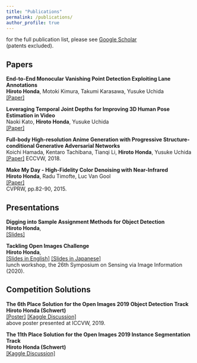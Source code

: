```yaml
---
title: "Publications"
permalink: /publications/
author_profile: true
---
```


for the full publication list, please see [Google Scholar](https://scholar.google.com/citations?user=pl6vQGUAAAAJ)  
(patents excluded).

## Papers

<b>End-to-End Monocular Vanishing Point Detection Exploiting Lane Annotations</b>  
<b>Hiroto Honda</b>, Motoki Kimura, Takumi Karasawa, Yusuke Uchida  
[[Paper]](https://arxiv.org/abs/2108.13699)

<b>Leveraging Temporal Joint Depths for Improving 3D Human Pose Estimation in Video</b>  
Naoki Kato, <b>Hiroto Honda</b>, Yusuke Uchida  
[[Paper]](https://arxiv.org/abs/2011.02172)

<b>Full-body High-resolution Anime Generation with Progressive Structure-conditional Generative Adversarial Networks</b>  
Koichi Hamada, Kentaro Tachibana, Tianqi Li, <b>Hiroto Honda</b>, Yusuke Uchida  
[[Paper]](https://arxiv.org/abs/1809.01890)
ECCVW, 2018.  

<b>Make My Day - High-Fidelity Color Denoising with Near-Infrared</b>  
<b>Hiroto Honda</b>, Radu Timofte, Luc Van Gool  
[[Paper]](http://people.ee.ethz.ch/~timofter/publications/Honda-CVPRW-2015.pdf)  
CVPRW, pp.82-90, 2015.  

## Presentations

<b>Digging into Sample Assignment Methods for Object Detection</b>  
<b>Hiroto Honda</b>,  
[[Slides]](https://speakerdeck.com/hirotohonda/digging-into-sample-assignment-methods-for-object-detection)

<b>Tackling Open Images Challenge</b>  
<b>Hiroto Honda</b>,  
[[Slides in English]](https://www.slideshare.net/HHiroto/tackling-open-images-challenge-235469464)
[[Slides in Japanese]](https://www.slideshare.net/HHiroto/open-images-235464179)  
lunch workshop, the 26th Symposium on Sensing via Image Information (2020). 

## Competition Solutions

<b>The 6th Place Solution for the Open Images 2019 Object Detection Track</b>  
<b>Hiroto Honda (Schwert)</b>  
[[Poster]](../files/schwert_open_images_6th_solution_v1.pdf)
[[Kaggle Discussion]](https://www.kaggle.com/c/open-images-2019-object-detection/discussion/110953)  
above poster presented at ICCVW, 2019.  

<b>The 11th Place Solution for the Open Images 2019 Instance Segmentation Track</b>  
<b>Hiroto Honda (Schwert)</b>  
[[Kaggle Discussion]](https://www.kaggle.com/c/open-images-2019-instance-segmentation/discussion/111351)  
